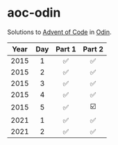 # aoc-odin

Solutions to [Advent of Code](https://adventofcode.com) in
[Odin](http://odin-lang.org).


| Year | Day | Part 1 | Part 2 |
| :---: | :---: | :---: | :---: |
| 2015 | 1 | ✅ | ✅ |
| 2015 | 2 | ✅ | ✅ |
| 2015 | 3 | ✅ | ✅ |
| 2015 | 4 | ✅ | ✅ |
| 2015 | 5 | ✅ | ☑️ |
| 2021 | 1 | ✅ | ✅ |
| 2021 | 2 | ✅ | ✅ |
